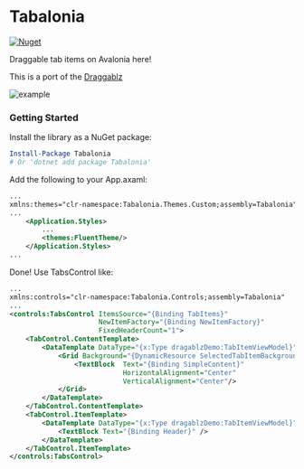 # Tabalonia

[![Nuget](https://img.shields.io/nuget/v/Tabalonia?label=Tabalonia)](https://www.nuget.org/packages/Tabalonia)

Draggable tab items on Avalonia here!

This is a port of the [Draggablz](https://github.com/ButchersBoy/Dragablz)

![example](https://github.com/egorozh/Tabalonia/blob/master/demo.gif "Example application")

### Getting Started

Install the library as a NuGet package:

```powershell
Install-Package Tabalonia
# Or 'dotnet add package Tabalonia'
```

Add the following to your App.axaml:
```xml
...
xmlns:themes="clr-namespace:Tabalonia.Themes.Custom;assembly=Tabalonia"
...
    <Application.Styles>
        ...
        <themes:FluentTheme/>
    </Application.Styles>
...
```

Done! Use TabsControl like: 
```xml
...
xmlns:controls="clr-namespace:Tabalonia.Controls;assembly=Tabalonia"
...
<controls:TabsControl ItemsSource="{Binding TabItems}"
                      NewItemFactory="{Binding NewItemFactory}"
                      FixedHeaderCount="1">
    <TabControl.ContentTemplate>
        <DataTemplate DataType="{x:Type dragablzDemo:TabItemViewModel}">
            <Grid Background="{DynamicResource SelectedTabItemBackgroundBrush}">
                <TextBlock  Text="{Binding SimpleContent}"
                            HorizontalAlignment="Center"
                            VerticalAlignment="Center"/>
            </Grid>
        </DataTemplate>
    </TabControl.ContentTemplate>
    <TabControl.ItemTemplate>
        <DataTemplate DataType="{x:Type dragablzDemo:TabItemViewModel}">
            <TextBlock Text="{Binding Header}" />
        </DataTemplate>
    </TabControl.ItemTemplate>
</controls:TabsControl>
```

